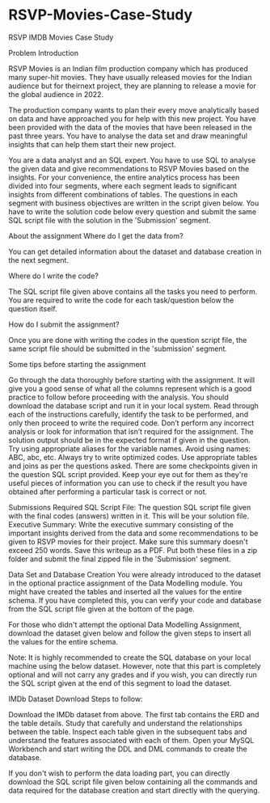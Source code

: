 # **RSVP-Movies-Case-Study**

RSVP IMDB Movies Case Study

Problem Introduction

RSVP Movies is an Indian film production company which has produced many super-hit movies. They have 
usually released movies for the Indian audience but for theirnext project, they are planning to release
a movie for the global audience in 2022.

The production company wants to plan their every move analytically based on data and have approached you 
for help with this new project. You have been provided with the data of the movies that have been released
in the past three years. You have to analyse the data set and draw meaningful insights that can help them 
start their new project.

You are a data analyst and an SQL expert. You have to use SQL to analyse the given data and give
recommendations to RSVP Movies based on the insights. For your convenience, the entire analytics 
process has been divided into four segments, where each segment leads to significant insights from 
different combinations of tables. The questions in each segment with business objectives are written 
in the script given below. You have to write the solution code below every question and submit the same 
SQL script file with the solution in the 'Submission' segment.

About the assignment Where do I get the data from?

You can get detailed information about the dataset and database creation in the next segment.

Where do I write the code?

The SQL script file given above contains all the tasks you need to perform. You are required to write the
code for each task/question below the question itself.

How do I submit the assignment?

Once you are done with writing the codes in the question script file, the same script file should be submitted
in the 'submission' segment.

Some tips before starting the assignment

Go through the data thoroughly before starting with the assignment. It will give you a good sense of what all the
columns represent which is a good practice to follow before proceeding with the analysis. You should download the 
database script and run it in your local system. Read through each of the instructions carefully, identify the task
to be performed, and only then proceed to write the required code. Don’t perform any incorrect analysis or look for 
information that isn’t required for the assignment. The solution output should be in the expected format if given in
the question. Try using appropriate aliases for the variable names. Avoid using names: ABC, abc, etc. Always try to 
write optimized codes. Use appropriate tables and joins as per the questions asked. There are some checkpoints given 
in the question SQL script provided. Keep your eye out for them as they're useful pieces of information you can use to
check if the result you have obtained after performing a particular task is correct or not.

Submissions Required SQL Script File: The question SQL script file given with the final codes (answers) written in it.
This will be your solution file. Executive Summary: Write the executive summary consisting of the important insights 
derived from the data and some recommendations to be given to RSVP movies for their project. Make sure this summary
doesn't exceed 250 words. Save this writeup as a PDF. Put both these files in a zip folder and submit the final zipped 
file in the 'Submission' segment.

Data Set and Database Creation You were already introduced to the dataset in the optional practice assignment of the
Data Modelling module. You might have created the tables and inserted all the values for the entire schema. If you have 
completed this, you can verify your code and database from the SQL script file given at the bottom of the page.

For those who didn't attempt the optional Data Modelling Assignment, download the dataset given below and follow the given 
steps to insert all the values for the entire schema.

Note: It is highly recommended to create the SQL database on your local machine using the below dataset. However, note that 
this part is completely optional and will not carry any grades and if you wish, you can directly run the SQL script given at
the end of this segment to load the dataset.

IMDb Dataset Download Steps to follow:

Download the IMDb dataset from above. The first tab contains the ERD and the table details. Study that carefully and understand 
the relationships between the table. Inspect each table given in the subsequent tabs and understand the features associated with
each of them. Open your MySQL Workbench and start writing the DDL and DML commands to create the database.

If you don't wish to perform the data loading part, you can directly download the SQL script file given below containing all the
commands and data required for the database creation and start directly with the querying.
